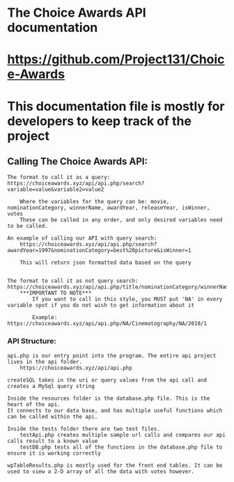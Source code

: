 # The Choice Awards API documentation 
# https://github.com/Project131/Choice-Awards     

# This documentation file is mostly for developers to keep track of the project

## Calling The Choice Awards API: 

    The format to call it as a query: https://choiceawards.xyz/api/api.php/search?variable=value&variable2=value2

        Where the variables for the query can be: movie, nominationCategory, winnerName, awardYear, releaseYear, isWinner, votes
        These can be called in any order, and only desired variables need to be called.

    An example of calling our API with query search:
        https://choiceawards.xyz/api/api.php/search?awardYear=1997&nominationCategory=best%20picture&isWinner=1

        This will return json formatted data based on the query


    The format to call it as not query search: https://choiceawards.xyz/api/api.php/title/nominationCategory/winnerName/awardYear/isWinner
        ***IMPORTANT TO NOTE***
            If you want to call in this style, you MUST put 'NA' in every variable spot if you do not wish to get information about it

            Example: https://choiceawards.xyz/api/api.php/NA/Cinematography/NA/2010/1



### API Structure:

    api.php is our entry point into the program. The entire api project lives in the api folder.
        https://choiceawards.xyz/api/api.php
    
    createSQL takes in the uri or query values from the api call and creates a MySql query string

    Inside the resources folder is the database.php file. This is the heart of the api. 
    It connects to our data base, and has multiple useful functions which can be called within the api.

    Inside the tests folder there are two test files.
        testApi.php creates multiple sample url calls and compares our api calls result to a known value
        testDB.php tests all of the functions in the database.php file to ensure it is working correctly

    wpTableResults.php is mostly used for the front end tables. It can be used to view a 2-D array of all the data with votes however.